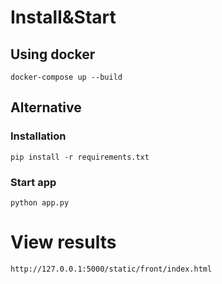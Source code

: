 # Install&Start
## Using docker
```
docker-compose up --build
```
## Alternative
### Installation

```
pip install -r requirements.txt
```

### Start app

```
python app.py
```

# View results

```
http://127.0.0.1:5000/static/front/index.html
```
